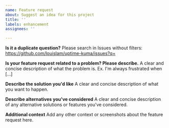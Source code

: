 ```yaml
---
name: Feature request
about: Suggest an idea for this project
title: ''
labels: enhancement
assignees: ''

---
```

**Is it a duplicate question?**
Please search in Issues without filters: https://github.com/louislam/uptime-kuma/issues?q=

**Is your feature request related to a problem? Please describe.**
A clear and concise description of what the problem is. Ex. I'm always frustrated when [...]

**Describe the solution you'd like**
A clear and concise description of what you want to happen.

**Describe alternatives you've considered**
A clear and concise description of any alternative solutions or features you've considered.

**Additional context**
Add any other context or screenshots about the feature request here.
